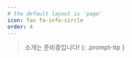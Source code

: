 ```yaml
---
# the default layout is 'page'
icon: fas fa-info-circle
order: 4
---
```


> 소개는 준비중입니다!
{: .prompt-tip }

<script src="https://giscus.app/client.js"
        data-repo="hmmiii/hmmiii.github.io"
        data-repo-id="R_kgDOKpE0Ig"
        data-category="about"
        data-category-id="DIC_kwDOKpE0Is4CaycS"
        data-mapping="pathname"
        data-strict="0"
        data-reactions-enabled="1"
        data-emit-metadata="0"
        data-input-position="bottom"
        data-theme="preferred_color_scheme"
        data-lang="ko"
        crossorigin="anonymous"
        async>
</script>